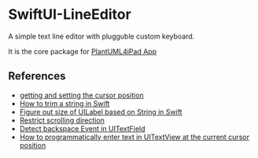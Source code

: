 # SwiftUI-LineEditor

A simple text line editor with plugguble custom keyboard.

It is the core package for [PlantUML4iPad App](https://github.com/bsorrentino/PlantUML4iPad)


## References

* [getting and setting the cursor position](https://www.programming-books.io/essential/ios/getting-and-setting-the-cursor-position-7729477acddf4aaa8539261a52c5d5ff#2fbd8912-9cba-4666-b1a2-6422911ebd86)
* [How to trim a string in Swift](https://thisdevbrain.com/how-to-trim-a-string-in-swift/)
* [Figure out size of UILabel based on String in Swift](https://stackoverflow.com/a/30450559/521197)
* [Restrict scrolling direction](https://riptutorial.com/ios/example/31978/restrict-scrolling-direction)
* [Detect backspace Event in UITextField](https://stackoverflow.com/a/49652026/521197)
* [How to programmatically enter text in UITextView at the current cursor position](https://stackoverflow.com/a/35888634/521197)
